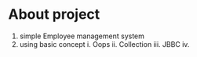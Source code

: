 # About project 
1. simple Employee management system
2. using basic concept 
   i. Oops
   ii. Collection
   iii. JBBC
   iv. 
